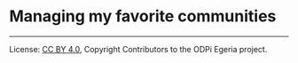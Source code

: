 <!-- SPDX-License-Identifier: CC-BY-4.0 -->
<!-- Copyright Contributors to the ODPi Egeria project. -->

# Managing my favorite communities




----
License: [CC BY 4.0](https://creativecommons.org/licenses/by/4.0/),
Copyright Contributors to the ODPi Egeria project.